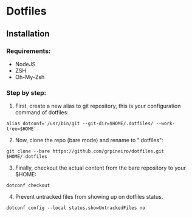 # Dotfiles

## Installation

### Requirements:

- NodeJS
- ZSH
- Oh-My-Zsh

### Step by step:

1. First, create a new alias to git repository, this is your configuration command of dotfiles:

```shell
alias dotconf='/usr/bin/git --git-dir=$HOME/.dotfiles/ --work-tree=$HOME'
```

2. Now, clone the repo (bare mode) and rename to ".dotfiles":

```shell
git clone --bare https://github.com/grpineiro/dotfiles.git $HOME/.dotfiles
```

3. Finally, checkout the actual content from the bare repository to your $HOME:

```shell
dotconf checkout
```

4. Prevent untracked files from showing up on dotfiles status.

```shell
dotconf config --local status.showUntrackedFiles no
```
